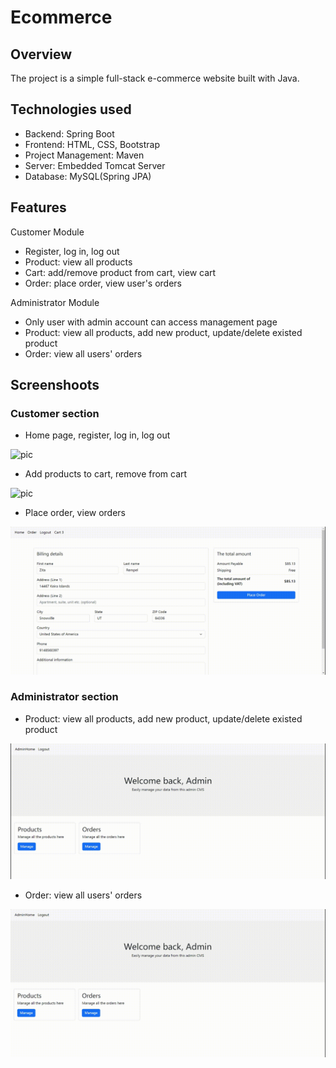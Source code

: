 # Ecommerce
## Overview
The project is a simple full-stack e-commerce website built with Java.

## Technologies used
* Backend: Spring Boot
* Frontend: HTML, CSS, Bootstrap
* Project Management: Maven
* Server: Embedded Tomcat Server
* Database: MySQL(Spring JPA)

## Features
Customer Module
* Register, log in, log out
* Product: view all products
* Cart: add/remove product from cart, view cart
* Order: place order, view user's orders

Administrator Module
* Only user with admin account can access management page
* Product: view all products, add new product, update/delete existed product
* Order: view all users' orders

## Screenshoots
### Customer section
* Home page, register, log in, log out

![pic](/screenshots/home_regis_login_logout.gif)

* Add products to cart, remove from cart

![pic](/screenshots/cart.gif)
* Place order, view orders

![pic](/screenshots/order.gif)
### Administrator section
* Product: view all products, add new product, update/delete existed product

![pic](/screenshots/admin_product.gif)
* Order: view all users' orders

![pic](/screenshots/admin_order.gif)
